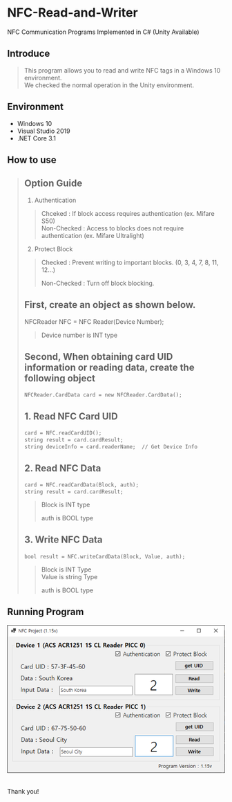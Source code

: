 # NFC-Read-and-Writer
NFC Communication Programs Implemented in C# (Unity Available)


## Introduce
> This program allows you to read and write NFC tags in a Windows 10 environment. <br/>
> We checked the normal operation in the Unity environment. <br/>


## Environment
- Windows 10
- Visual Studio 2019
- .NET Core 3.1


## How to use
> ## Option Guide
> 1. Authentication<br/>
>
> > Chceked : If block access requires authentication (ex. Mifare S50)<br/>Non-Checked : Access to blocks does not require authentication (ex. Mifare Ultralight)<br/>
> 2. Protect Block<br/>
>
> > Checked : Prevent writing to important blocks.  (0, 3, 4, 7, 8, 11, 12...)
> >
> > Non-Checked : Turn off block blocking. 
>
> ## First, create an object as shown below. <br/>
>    NFCReader NFC = NFC Reader(Device Number); <br/>
> > Device number is INT type <br/>
> ## Second, When obtaining card UID information or reading data, create the following object <br/>
>     NFCReader.CardData card = new NFCReader.CardData();
> ## 1. Read NFC Card UID
>     card = NFC.readCardUID();
>     string result = card.cardResult;
>     string deviceInfo = card.readerName;  // Get Device Info
> ## 2. Read NFC Data
>     card = NFC.readCardData(Block, auth);
>     string result = card.cardResult;
> > Block is INT type <br/>
> >
> > auth is BOOL type <br/>
> ## 3. Write NFC Data
>     bool result = NFC.writeCardData(Block, Value, auth);
> > Block is INT Type <br/>
> > Value is string Type <br/>
> >
> > auth is BOOL type <br/>


## Running Program
![overview](/NFC_overview.png) <br/>

<br/>Thank you!
